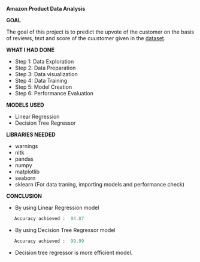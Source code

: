**Amazon Product Data Analysis**

**GOAL**

The goal of this project is to predict the upvote of the customer on the basis of reviews, text and score of the cuustomer given in the [dataset](https://www.kaggle.com/arhamrumi/amazon-product-reviews).

**WHAT I HAD DONE**
- Step 1: Data Exploration
- Step 2: Data Preparation
- Step 3: Data visualization
- Step 4: Data Training
- Step 5: Model Creation
- Step 6: Performance Evaluation


**MODELS USED**
-  Linear Regression
-  Decision Tree Regressor



**LIBRARIES NEEDED**
- warnings
- nltk
- pandas
- numpy
- matplotlib
- seaborn
- sklearn (For data traning, importing models and performance check)


**CONCLUSION**
- By using Linear Regression model 
 ```python
    Accuracy achieved :  94.87
 ``` 
 - By using Decision Tree Regressor model 
 ```python
    Accuracy achieved :  99.99
 ``` 

* Decision tree regressor is more efficient model.
